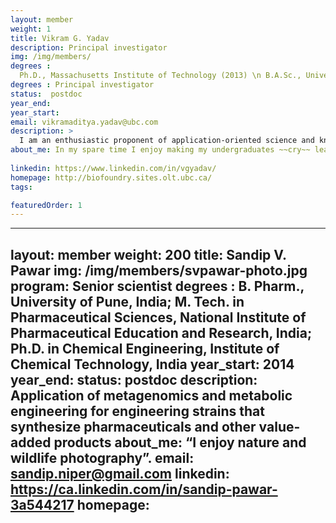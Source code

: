 ```yaml
---
layout: member
weight: 1
title: Vikram G. Yadav
description: Principal investigator
img: /img/members/
degrees :  
  Ph.D., Massachusetts Institute of Technology (2013) \n B.A.Sc., University of Waterloo (2007)
degrees : Principal investigator
status:  postdoc
year_end: 
year_start: 
email: vikramaditya.yadav@ubc.com
description: >
  I am an enthusiastic proponent of application-oriented science and knowledge translation for development of low-cost technologies, and my group actively collaborates with local start-ups, industry, academic groups and medical research laboratories. Our work is fostering innovation in a strategic domain for Canada.
about_me: In my spare time I enjoy making my undergraduates ~~cry~~ learn.
 
linkedin: https://www.linkedin.com/in/vgyadav/
homepage: http://biofoundry.sites.olt.ubc.ca/
tags: 

featuredOrder: 1
---
```



---
layout: member
weight: 200
title: Sandip V. Pawar
img: /img/members/svpawar-photo.jpg
program: Senior scientist
degrees : B. Pharm., University of Pune, India; M. Tech. in Pharmaceutical Sciences, National Institute of Pharmaceutical Education and Research, India; Ph.D. in Chemical Engineering, Institute of Chemical Technology, India
year_start: 2014
year_end:
status: postdoc
description: Application of metagenomics and metabolic engineering for engineering strains that synthesize pharmaceuticals and other value-added products
about_me: “I enjoy nature and wildlife photography”.
email: sandip.niper@gmail.com
linkedin: https://ca.linkedin.com/in/sandip-pawar-3a544217
homepage: 
---
